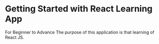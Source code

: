 # Getting Started with React Learning App
For Beginner to Advance
The purpose of this application is that learning of React JS.
